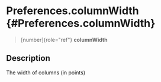Preferences.columnWidth {#Preferences.columnWidth}
=======================

> [number]{role="ref"} **columnWidth**

Description
-----------

The width of columns (in points)
